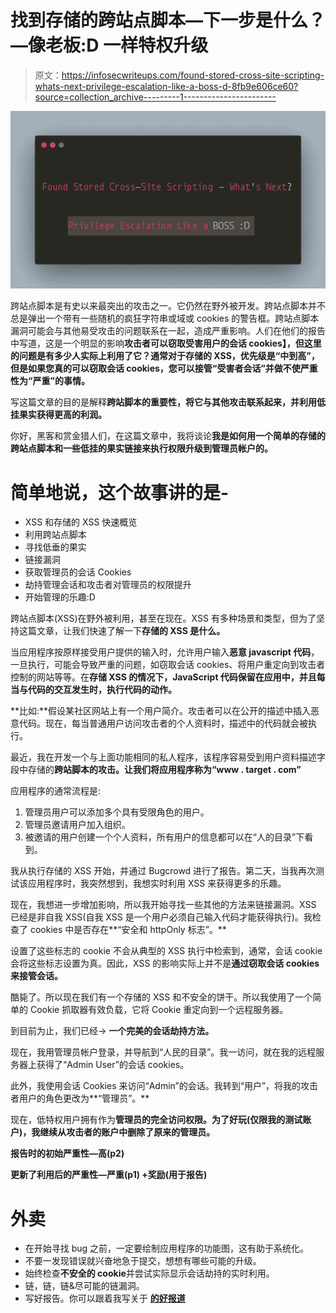 # 找到存储的跨站点脚本—下一步是什么？—像老板:D 一样特权升级

> 原文：<https://infosecwriteups.com/found-stored-cross-site-scripting-whats-next-privilege-escalation-like-a-boss-d-8fb9e606ce60?source=collection_archive---------1----------------------->

![](img/76ccc2c5149fb7d2244d635fb1c9c0a9.png)

跨站点脚本是有史以来最突出的攻击之一。它仍然在野外被开发。跨站点脚本并不总是弹出一个带有一些随机的疯狂字符串或域或 cookies 的警告框。跨站点脚本漏洞可能会与其他易受攻击的问题联系在一起，造成严重影响。人们在他们的报告中写道，这是一个明显的影响**攻击者可以窃取受害用户的会话 cookies】，但这里的问题是有多少人实际上利用了它？通常对于存储的 XSS，优先级是“中到高”，但是如果您真的可以窃取会话 cookies，您可以接管“受害者会话”并做不使严重性为“严重”的事情。**

写这篇文章的目的是解释**跨站脚本的重要性，将它与其他攻击联系起来，并利用低挂果实获得更高的利润。**

你好，黑客和赏金猎人们，在这篇文章中，我将谈论**我是如何用一个简单的存储的跨站点脚本和一些低挂的果实链接来执行权限升级到管理员帐户的。**

# **简单地说，这个故事讲的是-**

*   XSS 和存储的 XSS 快速概览
*   利用跨站点脚本
*   寻找低垂的果实
*   链接漏洞
*   获取管理员的会话 Cookies
*   劫持管理会话和攻击者对管理员的权限提升
*   开始管理的乐趣:D

跨站点脚本(XSS)在野外被利用，甚至在现在。XSS 有多种场景和类型，但为了坚持这篇文章，让我们快速了解一下**存储的 XSS 是什么。**

当应用程序按原样接受用户提供的输入时，允许用户输入**恶意 javascript 代码**，一旦执行，可能会导致严重的问题，如窃取会话 cookies、将用户重定向到攻击者控制的网站等等。在**存储 XSS 的情况下，**JavaScript 代码保留在应用中，并且每当**与代码的交互发生时，执行代码的动作。**

**比如:**假设某社区网站上有一个用户简介。攻击者可以在公开的描述中插入恶意代码。现在，每当普通用户访问攻击者的个人资料时，描述中的代码就会被执行。

最近，我在开发一个与上面功能相同的私人程序，该程序容易受到用户资料描述字段中存储的**跨站脚本的攻击。让我们将应用程序称为“www . target . com”**

应用程序的通常流程是:

1.  管理员用户可以添加多个具有受限角色的用户。
2.  管理员邀请用户加入组织。
3.  被邀请的用户创建一个个人资料，所有用户的信息都可以在“人的目录”下看到。

我从执行存储的 XSS 开始，并通过 Bugcrowd 进行了报告。第二天，当我再次测试该应用程序时，我突然想到，我想实时利用 XSS 来获得更多的乐趣。

现在，我想进一步增加影响，所以我开始寻找一些其他的方法来链接漏洞。XSS 已经是非自我 XSS(自我 XSS 是一个用户必须自己输入代码才能获得执行)。我检查了 cookies 中是否存在**“安全和 httpOnly 标志”。**

设置了这些标志的 cookie 不会从典型的 XSS 执行中检索到，通常，会话 cookie 会将这些标志设置为真。因此，XSS 的影响实际上并不是**通过窃取会话 cookies 来接管会话。**

酷毙了。所以现在我们有一个存储的 XSS 和不安全的饼干。所以我使用了一个简单的 Cookie 抓取器有效负载，它将 Cookie 重定向到一个远程服务器。

到目前为止，我们已经→ **一个完美的会话劫持方法。**

现在，我用管理员帐户登录，并导航到“人民的目录”。我一访问，就在我的远程服务器上获得了“Admin User”的会话 cookies。

此外，我使用会话 Cookies 来访问“Admin”的会话。我转到“用户”，将我的攻击者用户的角色更改为**“管理员”。**

现在，低特权用户拥有作为**管理员的完全访问权限。为了好玩(仅限我的测试账户)，我继续从攻击者的账户中删除了原来的管理员。**

**报告时的初始严重性—高(p2)**

**更新了利用后的严重性—严重(p1) +奖励(用于报告)**

# **外卖**

*   在开始寻找 bug 之前，一定要绘制应用程序的功能图，这有助于系统化。
*   不要一发现错误就兴奋地急于提交，想想有哪些可能的升级。
*   始终检查**不安全的 cookie**并尝试实际显示会话劫持的实时利用。
*   链，链，链&尽可能的链漏洞。
*   写好报告。你可以跟着我写关于 [**的好报道**](https://medium.com/bugbountywriteup/effective-vulnerability-report-writing-quick-triages-to-bonus-always-a-win-41b37188c63f)